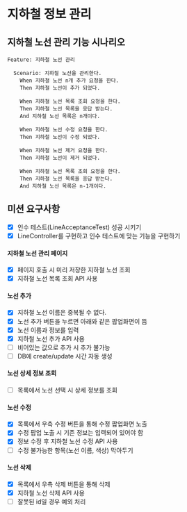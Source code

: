 # 지하철 정보 관리

## 지하철 노선 관리 기능 시나리오
```
Feature: 지하철 노선 관리

  Scenario: 지하철 노선을 관리한다.
    When 지하철 노선 n개 추가 요청을 한다.
    Then 지하철 노선이 추가 되었다.
    
    When 지하철 노선 목록 조회 요청을 한다.
    Then 지하철 노선 목록을 응답 받는다.
    And 지하철 노선 목록은 n개이다.
    
    When 지하철 노선 수정 요청을 한다.
    Then 지하철 노선이 수정 되었다.

    When 지하철 노선 제거 요청을 한다.
    Then 지하철 노선이 제거 되었다.
    
    When 지하철 노선 목록 조회 요청을 한다.
    Then 지하철 노선 목록을 응답 받는다.
    And 지하철 노선 목록은 n-1개이다.
```

## 미션 요구사항
 - [x] 인수 테스트(LineAcceptanceTest) 성공 시키기
 - [x] LineController를 구현하고 인수 테스트에 맞는 기능을 구현하기
 
####  지하철 노선 관리 페이지
 - [x] 페이지 호출 시 미리 저장한 지하철 노선 조회
 - [x] 지하철 노선 목록 조회 API 사용
#### 노선 추가
 - [x] 지하철 노선 이름은 중복될 수 없다.
 - [x] 노선 추가 버튼을 누르면 아래와 같은 팝업화면이 뜸
 - [x] 노선 이름과 정보를 입력
 - [x] 지하철 노선 추가 API 사용
 - [ ] 비어있는 값으로 추가 시 추가 불가능
 - [ ] DB에 create/update 시간 자동 생성
 #### 노선 상세 정보 조회
 - [ ] 목록에서 노선 선택 시 상세 정보를 조회
 #### 노선 수정
 - [x] 목록에서 우측 수정 버튼을 통해 수정 팝업화면 노출
 - [x] 수정 팝업 노출 시 기존 정보는 입력되어 있어야 함
 - [x] 정보 수정 후 지하철 노선 수정 API 사용
 - [ ] 수정 불가능한 항목(노선 이름, 색상) 막아두기
 #### 노선 삭제
 - [x] 목록에서 우측 삭제 버튼을 통해 삭제
 - [x] 지하철 노선 삭제 API 사용
 - [ ] 잘못된 id일 경우 예외 처리